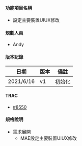 #### <div id="notification">功能項目名稱</div>
  * 設定主要裝置UIUX修改

#### <div id="user">規劃人員</div>
  * Andy

#### <div id="version">版本記錄</div>
  |日期|版本|備註|
  |---|---|---|
  |2021/6/16|v1|初始化|

#### <div id="trac">TRAC</div>
  * [#8550](http://trac.uneec.com/trac/neco/ticket/8550)

#### <div id="specification">規格說明</div>
  * 需求展開
    * MAE設定主要裝置UIUX修改

